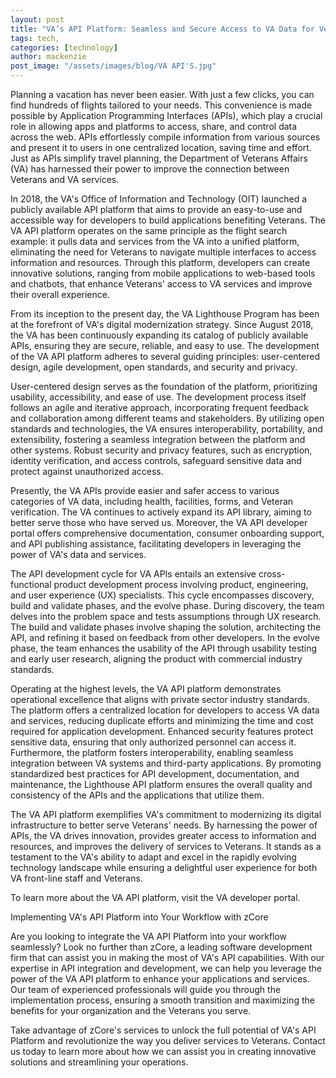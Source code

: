 ```yaml
---
layout: post
title: "VA’s API Platform: Seamless and Secure Access to VA Data for Veterans, Their Families, and Advocates"
tags: tech,
categories: [technology]
author: mackenzie
post_image: "/assets/images/blog/VA API'S.jpg"
---
```


Planning a vacation has never been easier. With just a few clicks, you can find hundreds of flights tailored to your needs. This convenience is made possible by Application Programming Interfaces (APIs), which play a crucial role in allowing apps and platforms to access, share, and control data across the web. APIs effortlessly compile information from various sources and present it to users in one centralized location, saving time and effort. Just as APIs simplify travel planning, the Department of Veterans Affairs (VA) has harnessed their power to improve the connection between Veterans and VA services.

In 2018, the VA's Office of Information and Technology (OIT) launched a publicly available API platform that aims to provide an easy-to-use and accessible way for developers to build applications benefiting Veterans. The VA API platform operates on the same principle as the flight search example: it pulls data and services from the VA into a unified platform, eliminating the need for Veterans to navigate multiple interfaces to access information and resources. Through this platform, developers can create innovative solutions, ranging from mobile applications to web-based tools and chatbots, that enhance Veterans' access to VA services and improve their overall experience.

From its inception to the present day, the VA Lighthouse Program has been at the forefront of VA's digital modernization strategy. Since August 2018, the VA has been continuously expanding its catalog of publicly available APIs, ensuring they are secure, reliable, and easy to use. The development of the VA API platform adheres to several guiding principles: user-centered design, agile development, open standards, and security and privacy.

User-centered design serves as the foundation of the platform, prioritizing usability, accessibility, and ease of use. The development process itself follows an agile and iterative approach, incorporating frequent feedback and collaboration among different teams and stakeholders. By utilizing open standards and technologies, the VA ensures interoperability, portability, and extensibility, fostering a seamless integration between the platform and other systems. Robust security and privacy features, such as encryption, identity verification, and access controls, safeguard sensitive data and protect against unauthorized access.

Presently, the VA APIs provide easier and safer access to various categories of VA data, including health, facilities, forms, and Veteran verification. The VA continues to actively expand its API library, aiming to better serve those who have served us. Moreover, the VA API developer portal offers comprehensive documentation, consumer onboarding support, and API publishing assistance, facilitating developers in leveraging the power of VA's data and services.

The API development cycle for VA APIs entails an extensive cross-functional product development process involving product, engineering, and user experience (UX) specialists. This cycle encompasses discovery, build and validate phases, and the evolve phase. During discovery, the team delves into the problem space and tests assumptions through UX research. The build and validate phases involve shaping the solution, architecting the API, and refining it based on feedback from other developers. In the evolve phase, the team enhances the usability of the API through usability testing and early user research, aligning the product with commercial industry standards.

Operating at the highest levels, the VA API platform demonstrates operational excellence that aligns with private sector industry standards. The platform offers a centralized location for developers to access VA data and services, reducing duplicate efforts and minimizing the time and cost required for application development. Enhanced security features protect sensitive data, ensuring that only authorized personnel can access it. Furthermore, the platform fosters interoperability, enabling seamless integration between VA systems and third-party applications. By promoting standardized best practices for API development, documentation, and maintenance, the Lighthouse API platform ensures the overall quality and consistency of the APIs and the applications that utilize them.

The VA API platform exemplifies VA's commitment to modernizing its digital infrastructure to better serve Veterans' needs. By harnessing the power of APIs, the VA drives innovation, provides greater access to information and resources, and improves the delivery of services to Veterans. It stands as a testament to the VA's ability to adapt and excel in the rapidly evolving technology landscape while ensuring a delightful user experience for both VA front-line staff and Veterans.

To learn more about the VA API platform, visit the VA developer portal.

Implementing VA's API Platform into Your Workflow with zCore

Are you looking to integrate the VA API Platform into your workflow seamlessly? Look no further than zCore, a leading software development firm that can assist you in making the most of VA's API capabilities. With our expertise in API integration and development, we can help you leverage the power of the VA API platform to enhance your applications and services. Our team of experienced professionals will guide you through the implementation process, ensuring a smooth transition and maximizing the benefits for your organization and the Veterans you serve.

Take advantage of zCore's services to unlock the full potential of VA's API Platform and revolutionize the way you deliver services to Veterans. Contact us today to learn more about how we can assist you in creating innovative solutions and streamlining your operations.